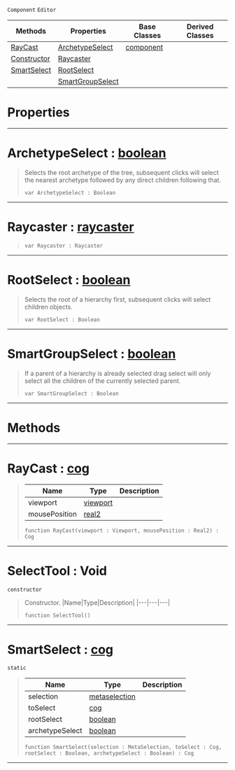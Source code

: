  `Component` `Editor`



|Methods|Properties|Base Classes|Derived Classes|
|---|---|---|---|
|[ RayCast](https://github.com/zeroengineteam/ZeroDocs/blob/master/code_reference/class_reference/selecttool.markdown#raycast-zero-engine-docu)|[ ArchetypeSelect](https://github.com/zeroengineteam/ZeroDocs/blob/master/code_reference/class_reference/selecttool.markdown#archetypeselect-zero-eng)|[component](https://github.com/zeroengineteam/ZeroDocs/blob/master/code_reference/class_reference/component.markdown)| |
|[ Constructor](https://github.com/zeroengineteam/ZeroDocs/blob/master/code_reference/class_reference/selecttool.markdown#selecttool-void)|[ Raycaster](https://github.com/zeroengineteam/ZeroDocs/blob/master/code_reference/class_reference/selecttool.markdown#raycaster-zero-engine-do)| | |
|[ SmartSelect](https://github.com/zeroengineteam/ZeroDocs/blob/master/code_reference/class_reference/selecttool.markdown#smartselect-zero-engine)|[ RootSelect](https://github.com/zeroengineteam/ZeroDocs/blob/master/code_reference/class_reference/selecttool.markdown#rootselect-zero-engine-d)| | |
| |[ SmartGroupSelect](https://github.com/zeroengineteam/ZeroDocs/blob/master/code_reference/class_reference/selecttool.markdown#smartgroupselect-zero-en)| | |


 #  Properties


---  
 #  ArchetypeSelect : [boolean](https://github.com/zeroengineteam/ZeroDocs/blob/master/code_reference/nada_base_types/boolean.markdown)

> Selects the root archetype of the tree, subsequent clicks will select the nearest archetype followed by any direct children following that.
> ``` lang=cpp, name=Nada
> var ArchetypeSelect : Boolean


---  
 #  Raycaster : [raycaster](https://github.com/zeroengineteam/ZeroDocs/blob/master/code_reference/class_reference/raycaster.markdown)

> 
> ``` lang=cpp, name=Nada
> var Raycaster : Raycaster


---  
 #  RootSelect : [boolean](https://github.com/zeroengineteam/ZeroDocs/blob/master/code_reference/nada_base_types/boolean.markdown)

> Selects the root of a hierarchy first, subsequent clicks will select children objects.
> ``` lang=cpp, name=Nada
> var RootSelect : Boolean


---  
 #  SmartGroupSelect : [boolean](https://github.com/zeroengineteam/ZeroDocs/blob/master/code_reference/nada_base_types/boolean.markdown)

> If a parent of a hierarchy is already selected drag select will only select all the children of the currently selected parent.
> ``` lang=cpp, name=Nada
> var SmartGroupSelect : Boolean


---  
 #  Methods


---  
 #  RayCast : [cog](https://github.com/zeroengineteam/ZeroDocs/blob/master/code_reference/class_reference/cog.markdown)

> 
> |Name|Type|Description|
> |---|---|---|
> |viewport|[viewport](https://github.com/zeroengineteam/ZeroDocs/blob/master/code_reference/class_reference/viewport.markdown)| |
> |mousePosition|[real2](https://github.com/zeroengineteam/ZeroDocs/blob/master/code_reference/nada_base_types/real2.markdown)| |
> ``` lang=cpp, name=Nada
> function RayCast(viewport : Viewport, mousePosition : Real2) : Cog
> ``` 


---  
 #  SelectTool : Void

 `constructor`

> Constructor.
> |Name|Type|Description|
> |---|---|---|
> ``` lang=cpp, name=Nada
> function SelectTool()
> ``` 


---  
 #  SmartSelect : [cog](https://github.com/zeroengineteam/ZeroDocs/blob/master/code_reference/class_reference/cog.markdown)

 `static`

> 
> |Name|Type|Description|
> |---|---|---|
> |selection|[metaselection](https://github.com/zeroengineteam/ZeroDocs/blob/master/code_reference/class_reference/metaselection.markdown)| |
> |toSelect|[cog](https://github.com/zeroengineteam/ZeroDocs/blob/master/code_reference/class_reference/cog.markdown)| |
> |rootSelect|[boolean](https://github.com/zeroengineteam/ZeroDocs/blob/master/code_reference/nada_base_types/boolean.markdown)| |
> |archetypeSelect|[boolean](https://github.com/zeroengineteam/ZeroDocs/blob/master/code_reference/nada_base_types/boolean.markdown)| |
> ``` lang=cpp, name=Nada
> function SmartSelect(selection : MetaSelection, toSelect : Cog, rootSelect : Boolean, archetypeSelect : Boolean) : Cog
> ``` 


---  
 

 